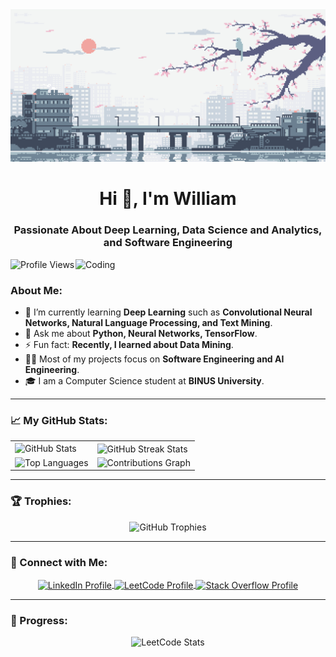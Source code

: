 <div align="center">
  <img src="https://github.com/williamtheodoruswijaya/williamtheodoruswijaya/blob/53def5647bdb82818e498d1d0f5e5c1a9622f03e/gif_for_md.gif" alt="Header Image">
</div>

<h1 align="center">Hi 👋, I'm William</h1>
<h3 align="center">Passionate About Deep Learning, Data Science and Analytics, and Software Engineering</h3>

<img align="right" alt="Coding" width="400" src="https://c.tenor.com/DBqjevyA2o4AAAAM/bongo-cat-codes.gif">

<p align="left">
  <img src="https://komarev.com/ghpvc/?username=williamtheodoruswijaya&label=Profile%20views&color=0e75b6&style=flat" alt="Profile Views" />
</p>

### About Me:
- 🌱 I’m currently learning **Deep Learning** such as **Convolutional Neural Networks, Natural Language Processing, and Text Mining**.  
- 💬 Ask me about **Python, Neural Networks, TensorFlow**.  
- ⚡ Fun fact: **Recently, I learned about Data Mining**.  
- 👨‍💻 Most of my projects focus on **Software Engineering and AI Engineering**.  
- 🎓 I am a Computer Science student at **BINUS University**.  

---

### 📈 My GitHub Stats:
<table align="center">
  <tr>
    <td>
      <img src="https://github-readme-stats.vercel.app/api?username=williamtheodoruswijaya&show_icons=true&locale=en&theme=tokyonight" alt="GitHub Stats" />
    </td>
    <td>
      <img align="center" src="https://github-readme-streak-stats.herokuapp.com?user=williamtheodoruswijaya&theme=tokyonight-duo" alt="GitHub Streak Stats" />
    </td>
  </tr>
  <tr>
    <td>
      <img src="https://github-readme-stats.vercel.app/api/top-langs/?username=williamtheodoruswijaya&theme=tokyonight&hide_border=true&layout=compact" alt="Top Languages" />
    </td>
    <td>
      <img src="https://github-readme-activity-graph.vercel.app/graph?username=williamtheodoruswijaya&bg_color=000000&color=00e1ff&line=00e1ff&point=ffffff&area=true&hide_border=true" alt="Contributions Graph" />
    </td>
  </tr>
</table>

---

### 🏆 Trophies:
<p align="center">
  <img src="https://github-profile-trophy.vercel.app/?username=williamtheodoruswijaya&theme=onestar&no-frame=true&column=7" alt="GitHub Trophies" />
</p>

---

### 🤝 Connect with Me:
<p align="center">
  <a href="https://www.linkedin.com/in/william-t-00a102282/" target="_blank">
    <img align="center" src="https://raw.githubusercontent.com/rahuldkjain/github-profile-readme-generator/master/src/images/icons/Social/linked-in-alt.svg" alt="LinkedIn Profile" height="30" width="40" />
  </a>
  <a href="https://leetcode.com/u/admantix/" target="_blank">
    <img align="center" src="https://upload.wikimedia.org/wikipedia/commons/1/19/LeetCode_logo_black.png" alt="LeetCode Profile" height="30" width="40" />
  </a>
  <a href="https://stackoverflow.com/users/22297294/will" target="_blank">
    <img align="center" src="https://upload.wikimedia.org/wikipedia/commons/e/ef/Stack_Overflow_icon.svg" alt="Stack Overflow Profile" height="30" width="40" />
  </a>
</p>

---

### 🌟 Progress:
<p align="center">
  <img src="https://leetcard.jacoblin.cool/admantix?theme=unicorn&font=Cousine&ext=activity" alt="LeetCode Stats" />
</p>
